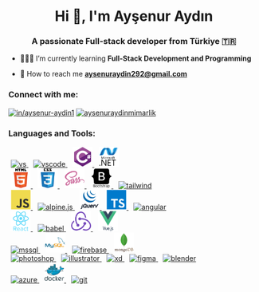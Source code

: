 <h1 align="center">Hi 👋, I'm Ayşenur Aydın</h1>
<h3 align="center">A passionate Full-stack developer from Türkiye 🇹🇷 </h3>

- 👩🏻‍💻 I’m currently learning **Full-Stack Development and Programming**

- 📨 How to reach me **aysenuraydin292@gmail.com**

<h3 align="left">Connect with me:</h3>
<p align="left">
<a href="https://linkedin.com/in/in/aysenur-aydin1" target="blank"><img align="center" src="https://raw.githubusercontent.com/rahuldkjain/github-profile-readme-generator/master/src/images/icons/Social/linked-in-alt.svg" alt="in/aysenur-aydin1" height="30" width="40" /></a>
<a href="https://instagram.com/aysenuraydinmimarlik" target="blank"><img align="center" src="https://raw.githubusercontent.com/rahuldkjain/github-profile-readme-generator/master/src/images/icons/Social/instagram.svg" alt="aysenuraydinmimarlik" height="30" width="40" /></a>
</p>

<h3 align="left">Languages and Tools:</h3>
<p align="left">

<a href="https://visualstudio.microsoft.com/tr/" target="_blank" style="padding:5px;" rel="noreferrer"> 
<img src="https://visualstudio.microsoft.com/wp-content/uploads/2021/10/Product-Icon.svg" alt="vs" width="40" height="40"/> 
</a> 
<a href="https://code.visualstudio.com/" target="_blank" style="padding:5px;" rel="noreferrer"> 
<img src="https://visualstudio.microsoft.com/wp-content/uploads/2019/09/vs-code-responsive-01-1.png" alt="vscode" width="40" height="40"/> 
</a>
<a href="https://www.w3schools.com/cs/" target="_blank" style="padding:5px;" rel="noreferrer"> 
<img src="https://raw.githubusercontent.com/devicons/devicon/master/icons/csharp/csharp-original.svg" alt="csharp" width="40" height="40"/> 
</a> 
<a href="https://dotnet.microsoft.com/" target="_blank" style="padding:5px;" rel="noreferrer"> 
<img src="https://raw.githubusercontent.com/devicons/devicon/master/icons/dot-net/dot-net-original-wordmark.svg" alt="dotnet" width="40" height="40"/> 
</a>
<br>
<a href="https://www.w3.org/html/" target="_blank" style="padding:5px;" rel="noreferrer"> 
<img src="https://raw.githubusercontent.com/devicons/devicon/master/icons/html5/html5-original-wordmark.svg" alt="html5" width="40" height="40"/> 
</a> 
<a href="https://www.w3schools.com/css/" target="_blank" style="padding:5px;" rel="noreferrer"> 
<img src="https://raw.githubusercontent.com/devicons/devicon/master/icons/css3/css3-original-wordmark.svg" alt="css3" width="40" height="40"/> 
</a>
<a href="https://sass-lang.com" target="_blank" style="padding:5px;" rel="noreferrer"> 
<img src="https://raw.githubusercontent.com/devicons/devicon/master/icons/sass/sass-original.svg" alt="sass" width="40" height="40"/> 
</a> 
<a href="https://getbootstrap.com" target="_blank" style="padding:5px;" rel="noreferrer"> 
<img src="https://raw.githubusercontent.com/devicons/devicon/master/icons/bootstrap/bootstrap-plain-wordmark.svg" alt="bootstrap" width="40" height="40"/> 
</a> 
<a href="https://tailwindcss.com/" target="_blank" style="padding:5px;" rel="noreferrer"> 
<img src="https://www.vectorlogo.zone/logos/tailwindcss/tailwindcss-icon.svg" alt="tailwind" width="40" height="40"/> 
</a>
<br>
<a href="https://developer.mozilla.org/en-US/docs/Web/JavaScript" target="_blank" style="padding:5px;" rel="noreferrer"> 
<img src="https://raw.githubusercontent.com/devicons/devicon/master/icons/javascript/javascript-original.svg" alt="javascript" width="40" height="40"/> 
</a> 
<a href="https://alpinejs.dev/" target="_blank" style="padding:5px;" rel="noreferrer"> 
<img src="https://alpinejs.dev/alpine_long.svg" alt="alpine.js" width="40" height="40"/> 
</a> 
<a href="https://jquery.com/" target="_blank" style="padding:5px;" rel="noreferrer"> 
<img src="https://raw.githubusercontent.com/devicons/devicon/master/icons/jquery/jquery-original-wordmark.svg" alt="jquery" width="40" height="40"/> 
</a> 
<a href="https://www.typescriptlang.org/" target="_blank" style="padding:5px;" rel="noreferrer"> 
<img src="https://raw.githubusercontent.com/devicons/devicon/master/icons/typescript/typescript-original.svg" alt="typescript" width="40" height="40"/> 
</a> 
<a href="https://angular.io" target="_blank" style="padding:5px;" rel="noreferrer"> 
<img src="https://angular.io/assets/images/logos/angular/angular.svg" alt="angular" width="40" height="40"/> 
</a>
<br>
<a href="https://reactjs.org/" target="_blank" style="padding:5px;" rel="noreferrer"> 
<img src="https://raw.githubusercontent.com/devicons/devicon/master/icons/react/react-original-wordmark.svg" alt="react" width="40" height="40"/> 
</a> 
<a href="https://babeljs.io/" target="_blank" style="padding:5px;" rel="noreferrer"> 
<img src="https://www.vectorlogo.zone/logos/babeljs/babeljs-icon.svg" alt="babel" width="40" height="40"/> 
</a> 
<a href="https://redux.js.org" target="_blank" style="padding:5px;" rel="noreferrer"> 
<img src="https://raw.githubusercontent.com/devicons/devicon/master/icons/redux/redux-original.svg" alt="redux" width="40" height="40"/> 
</a> 
<a href="https://vuejs.org/" target="_blank" style="padding:5px;" rel="noreferrer"> 
<img src="https://raw.githubusercontent.com/devicons/devicon/master/icons/vuejs/vuejs-original-wordmark.svg" alt="vuejs" width="40" height="40"/> 
</a>
<br>
<a href="https://www.microsoft.com/en-us/sql-server" target="_blank" style="padding:5px;" rel="noreferrer"> 
<img src="https://www.svgrepo.com/show/303229/microsoft-sql-server-logo.svg" alt="mssql" width="40" height="40"/> 
</a> 
<a href="https://www.mysql.com/" target="_blank" style="padding:5px;" rel="noreferrer"> 
<img src="https://raw.githubusercontent.com/devicons/devicon/master/icons/mysql/mysql-original-wordmark.svg" alt="mssql" width="40" height="40"/> 
</a> 
<a href="https://firebase.google.com/" target="_blank" style="padding:5px;" rel="noreferrer"> 
<img src="https://www.vectorlogo.zone/logos/firebase/firebase-icon.svg" alt="firebase" width="40" height="40"/> 
</a> 
<a href="https://www.mongodb.com/" target="_blank" style="padding:5px;" rel="noreferrer"> 
<img src="https://raw.githubusercontent.com/devicons/devicon/master/icons/mongodb/mongodb-original-wordmark.svg" alt="mongodb" width="40" height="40"/> 
</a>
<br>
<a href="https://www.photoshop.com/en" target="_blank" style="padding:5px;" rel="noreferrer"> 
<img src="https://www.adobe.com/content/dam/shared/images/product-icons/svg/photoshop.svg" alt="photoshop" width="40" height="40"/> 
</a> 
<a href="https://www.adobe.com/in/products/illustrator.html" target="_blank" style="padding:5px;" rel="noreferrer"> 
<img src="https://www.vectorlogo.zone/logos/adobe_illustrator/adobe_illustrator-icon.svg" alt="illustrator" width="40" height="40"/> 
</a> 
<a href="https://www.adobe.com/products/xd.html" target="_blank" style="padding:5px;" rel="noreferrer"> 
<img src="https://www.adobe.com/content/dam/shared/images/product-icons/svg/xd.svg" alt="xd" width="40" height="40"/> 
</a> 
<a href="https://www.figma.com/" target="_blank" style="padding:5px;" rel="noreferrer"> 
<img src="https://www.vectorlogo.zone/logos/figma/figma-icon.svg" alt="figma" width="40" height="40"/> 
</a> 
<a href="https://www.blender.org/" target="_blank" style="padding:5px;" rel="noreferrer"> 
<img src="https://download.blender.org/branding/community/blender_community_badge_white.svg" alt="blender" width="40" height="40"/> 
</a>
<br>
<a href="https://azure.microsoft.com/en-in/" target="_blank" style="padding:5px;" rel="noreferrer"> 
<img src="https://www.vectorlogo.zone/logos/microsoft_azure/microsoft_azure-icon.svg" alt="azure" width="40" height="40"/> 
</a> 
<a href="https://www.docker.com/" target="_blank" style="padding:5px;" rel="noreferrer"> 
<img src="https://raw.githubusercontent.com/devicons/devicon/master/icons/docker/docker-original-wordmark.svg" alt="docker" width="40" height="40"/> 
</a> 
<a href="https://git-scm.com/" target="_blank" style="padding:5px;" rel="noreferrer"> 
<img src="https://www.vectorlogo.zone/logos/git-scm/git-scm-icon.svg" alt="git" width="40" height="40"/> 
</a>
</p>

